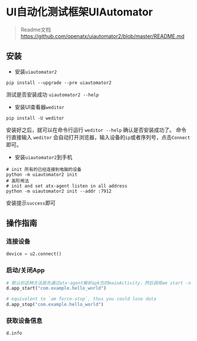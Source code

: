 # UI自动化测试框架UIAutomator

> Readme文档 https://github.com/openatx/uiautomator2/blob/master/README.md

## 安装
- 安装`uiautomator2`
```shell
pip install --upgrade --pre uiautomator2
```
测试是否安装成功 `uiautomator2 --help`
- 安装UI查看器`weditor`
```shell
pip install -U weditor
```
安装好之后，就可以在命令行运行 `weditor --help` 确认是否安装成功了。
命令行直接输入 `weditor` 会自动打开浏览器，输入设备的`ip`或者序列号，点击`Connect`即可。
- 安装`uiautomator2`到手机
```shell
# init 所有的已经连接到电脑的设备
python -m uiautomator2 init
# 高阶用法
# init and set atx-agent listen in all address
python -m uiautomator2 init --addr :7912
```
安装提示`success`即可

## 操作指南
### 连接设备
```python
device = u2.connect()
```
### 启动/关闭App
```python
# 默认的这种方法是先通过atx-agent解析apk包的mainActivity，然后调用am start -n $package/$activity启动
d.app_start("com.example.hello_world")

# equivalent to `am force-stop`, thus you could lose data
d.app_stop("com.example.hello_world")
```
### 获取设备信息
```python
d.info
```
